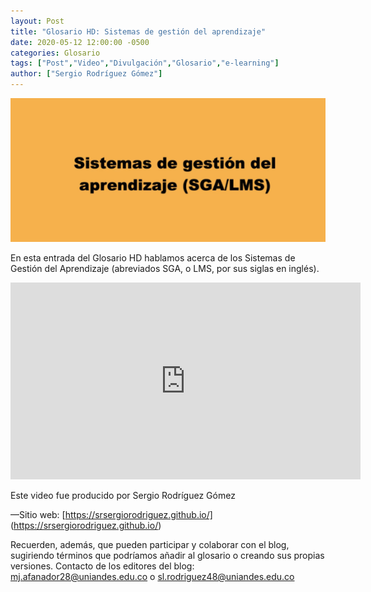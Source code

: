```yaml
---
layout: Post
title: "Glosario HD: Sistemas de gestión del aprendizaje"
date: 2020-05-12 12:00:00 -0500
categories: Glosario
tags: ["Post","Video","Divulgación","Glosario","e-learning"]  
author: ["Sergio Rodríguez Gómez"]  
---
```

![Imagen portada](/assets/blog/img_SGA_LMS.png) 

En esta entrada del Glosario HD hablamos acerca de los Sistemas de Gestión del Aprendizaje (abreviados SGA, o LMS, por sus siglas en inglés).

<iframe width="560" height="315" src="https://www.youtube-nocookie.com/embed/ZJa2wvskIrg?si=45hnZRyConq5Zjqy" title="YouTube video player" frameborder="0" allow="accelerometer; autoplay; clipboard-write; encrypted-media; gyroscope; picture-in-picture; web-share" allowfullscreen></iframe>

Este video fue producido por Sergio Rodríguez Gómez

—Sitio web: [https://srsergiorodriguez.github.io/] (https://srsergiorodriguez.github.io/) 

Recuerden, además, que pueden participar y colaborar con el blog, sugiriendo términos que podríamos añadir al glosario o creando sus propias versiones. Contacto de los editores del blog: 
mj.afanador28@uniandes.edu.co o sl.rodriguez48@uniandes.edu.co
 
